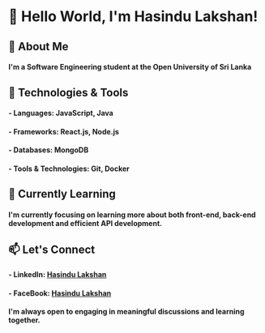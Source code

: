 # 👋 Hello World, I'm Hasindu Lakshan!

## 🚀 About Me
#### I'm a Software Engineering student at the Open University of Sri Lanka

## 🔧 Technologies & Tools
#### - Languages: JavaScript, Java
#### - Frameworks: React.js, Node.js
#### - Databases: MongoDB
#### - Tools & Technologies: Git, Docker

## 🌱 Currently Learning
#### I'm currently focusing on learning more about both front-end, back-end development and efficient API development.

## 📫 Let's Connect
#### - LinkedIn: [Hasindu Lakshan](https://www.linkedin.com/in/hasindulakshan/)
#### - FaceBook: [Hasindu Lakshan](https://www.facebook.com/hasindu.lakshan.1272)

#### I'm always open to engaging in meaningful discussions and learning together.

